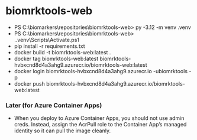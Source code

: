 # biomrktools-web


- PS C:\biomarkers\repositories\biomrktools-web> py -3.12 -m venv .venv
- PS C:\biomarkers\repositories\biomrktools-web> .\.venv\Scripts\Activate.ps1
- pip install -r requirements.txt
- docker build -t biomrktools-web:latest .
- docker tag biomrktools-web:latest biomrktools-hvbxcnd8d4a3ahg9.azurecr.io/biomrktools-web:latest
- docker login biomrktools-hvbxcnd8d4a3ahg9.azurecr.io -ubiomrktools -p <the-password>
- docker push biomrktools-hvbxcnd8d4a3ahg9.azurecr.io/biomrktools-web:latest

### Later (for Azure Container Apps)

- When you deploy to Azure Container Apps, you should not use admin creds. Instead, assign the AcrPull role to the Container App’s managed identity so it can pull the image cleanly.
